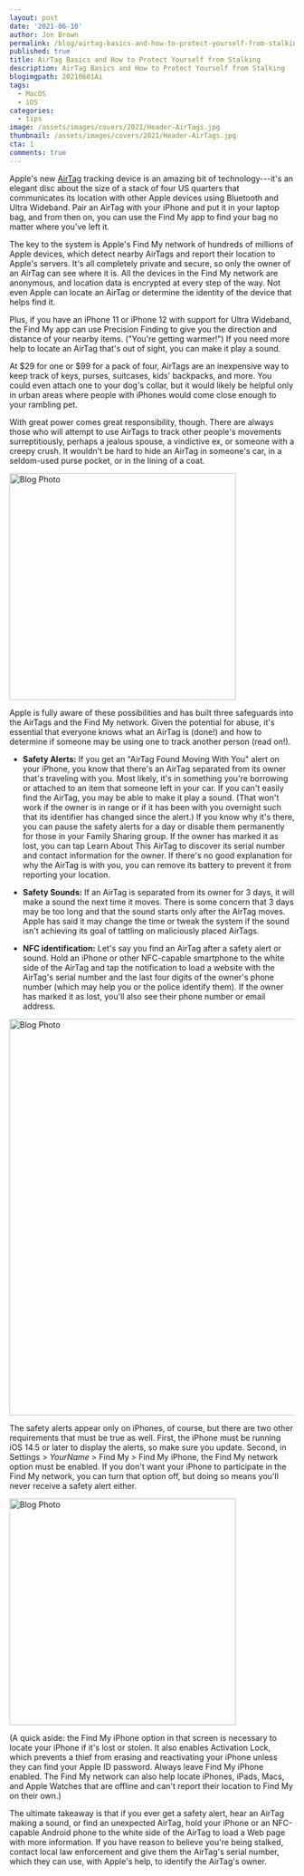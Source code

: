 ```yaml
---
layout: post
date: '2021-06-10'
author: Jon Brown
permalink: /blog/airtag-basics-and-how-to-protect-yourself-from-stalking/
published: true
title: AirTag Basics and How to Protect Yourself from Stalking
description: AirTag Basics and How to Protect Yourself from Stalking
blogimgpath: 20210601Ai
tags:
  - MacOS
  - iOS
categories:
  - tips
image: /assets/images/covers/2021/Header-AirTags.jpg
thumbnail: /assets/images/covers/2021/Header-AirTags.jpg
cta: 1
comments: true
---
```

Apple's new [AirTag](https://www.apple.com/airtag/) tracking device is
an amazing bit of technology---it's an elegant disc about the size of a
stack of four US quarters that communicates its location with other
Apple devices using Bluetooth and Ultra Wideband. Pair an AirTag with
your iPhone and put it in your laptop bag, and from then on, you can use
the Find My app to find your bag no matter where you've left it.

The key to the system is Apple's Find My network of hundreds of millions
of Apple devices, which detect nearby AirTags and report their location
to Apple's servers. It's all completely private and secure, so only the
owner of an AirTag can see where it is. All the devices in the Find My
network are anonymous, and location data is encrypted at every step of
the way. Not even Apple can locate an AirTag or determine the identity
of the device that helps find it.

Plus, if you have an iPhone 11 or iPhone 12 with support for Ultra
Wideband, the Find My app can use Precision Finding to give you the
direction and distance of your nearby items. ("You're getting warmer!")
If you need more help to locate an AirTag that's out of sight, you can
make it play a sound.

At $29 for one or $99 for a pack of four, AirTags are an inexpensive
way to keep track of keys, purses, suitcases, kids' backpacks, and more.
You could even attach one to your dog's collar, but it would likely be
helpful only in urban areas where people with iPhones would come close
enough to your rambling pet.

With great power comes great responsibility, though. There are always
those who will attempt to use AirTags to track other people's movements
surreptitiously, perhaps a jealous spouse, a vindictive ex, or someone
with a creepy crush. It wouldn't be hard to hide an AirTag in someone's
car, in a seldom-used purse pocket, or in the lining of a coat.

<img alt="Blog Photo" src="{{ site.site_cdn }}/assets/images/blog/2021/20210601Ai/image2.jpeg" class="img-fluid rounded m-2" width="400" />

Apple is fully aware of these possibilities and has built three safeguards into the AirTags and the
Find My network. Given the potential for abuse, it's essential that
everyone knows what an AirTag is (done!) and how to determine if someone
may be using one to track another person (read on!).

-   **Safety Alerts:** If you get an "AirTag Found Moving With You"
    alert on your iPhone, you know that there's an AirTag separated from
    its owner that's traveling with you. Most likely, it's in something
    you're borrowing or attached to an item that someone left in your
    car. If you can't easily find the AirTag, you may be able to make it
    play a sound. (That won't work if the owner is in range or if it has
    been with you overnight such that its identifier has changed since
    the alert.) If you know why it's there, you can pause the safety
    alerts for a day or disable them permanently for those in your
    Family Sharing group. If the owner has marked it as lost, you can
    tap Learn About This AirTag to discover its serial number and
    contact information for the owner. If there's no good explanation
    for why the AirTag is with you, you can remove its battery to
    prevent it from reporting your location.

-   **Safety Sounds:** If an AirTag is separated from its owner for 3
    days, it will make a sound the next time it moves. There is some
    concern that 3 days may be too long and that the sound starts only
    after the AirTag moves. Apple has said it may change the time or
    tweak the system if the sound isn't achieving its goal of tattling
    on maliciously placed AirTags.

-   **NFC identification:** Let's say you find an AirTag after a safety
    alert or sound. Hold an iPhone or other NFC-capable smartphone to
    the white side of the AirTag and tap the notification to load a
    website with the AirTag's serial number and the last four digits of
    the owner's phone number (which may help you or the police identify
    them). If the owner has marked it as lost, you'll also see their
    phone number or email address.

<img alt="Blog Photo" src="{{ site.site_cdn }}/assets/images/blog/2021/20210601Ai/image3.jpeg" class="img-fluid rounded m-2" width="700" />

The safety alerts appear only on iPhones,
of course, but there are two other requirements that must be true as
well. First, the iPhone must be running iOS 14.5 or later to display the
alerts, so make sure you update. Second, in Settings > *YourName* >
Find My > Find My iPhone, the Find My network option must be enabled.
If you don't want your iPhone to participate in the Find My network, you
can turn that option off, but doing so means you'll never receive a
safety alert either.

<img alt="Blog Photo" src="{{ site.site_cdn }}/assets/images/blog/2021/20210601Ai/image4.jpeg" class="img-fluid rounded m-2" width="400" />

(A quick aside: the Find My iPhone option in that screen is necessary to
locate your iPhone if it's lost or stolen. It also enables Activation
Lock, which prevents a thief from erasing and reactivating your iPhone
unless they can find your Apple ID password. Always leave Find My iPhone
enabled. The Find My network can also help locate iPhones, iPads, Macs,
and Apple Watches that are offline and can't report their location to
Find My on their own.)

The ultimate takeaway is that if you ever get a safety alert, hear an
AirTag making a sound, or find an unexpected AirTag, hold your iPhone or
an NFC-capable Android phone to the white side of the AirTag to load a
Web page with more information. If you have reason to believe you're
being stalked, contact local law enforcement and give them the AirTag's
serial number, which they can use, with Apple's help, to identify the
AirTag's owner.